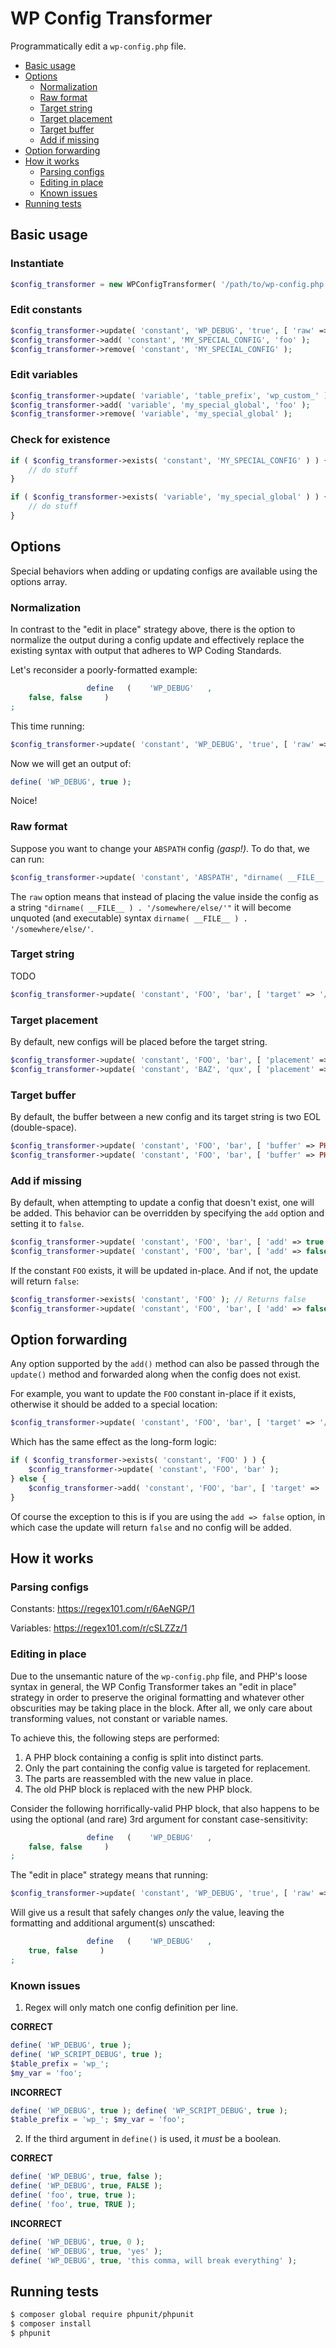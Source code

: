 # WP Config Transformer

Programmatically edit a `wp-config.php` file.

* [Basic usage](#basic-usage)
* [Options](#options)
    * [Normalization](#normalization)
    * [Raw format](#raw-format)
    * [Target string](#target-string)
    * [Target placement](#target-placement)
    * [Target buffer](#target-buffer)
    * [Add if missing](#add-if-missing)
* [Option forwarding](#option-forwarding)
* [How it works](#how-it-works)
    * [Parsing configs](#parsing-configs)
    * [Editing in place](#editing-in-place)
    * [Known issues](#known-issues)
* [Running tests](#running-tests)

## Basic usage

### Instantiate

```php
$config_transformer = new WPConfigTransformer( '/path/to/wp-config.php' );
```

### Edit constants

```php
$config_transformer->update( 'constant', 'WP_DEBUG', 'true', [ 'raw' => true ] );
$config_transformer->add( 'constant', 'MY_SPECIAL_CONFIG', 'foo' );
$config_transformer->remove( 'constant', 'MY_SPECIAL_CONFIG' );
```

### Edit variables

```php
$config_transformer->update( 'variable', 'table_prefix', 'wp_custom_' );
$config_transformer->add( 'variable', 'my_special_global', 'foo' );
$config_transformer->remove( 'variable', 'my_special_global' );
```

### Check for existence

```php
if ( $config_transformer->exists( 'constant', 'MY_SPECIAL_CONFIG' ) ) {
	// do stuff
}

if ( $config_transformer->exists( 'variable', 'my_special_global' ) ) {
	// do stuff
}
```

## Options

Special behaviors when adding or updating configs are available using the options array.

### Normalization

In contrast to the "edit in place" strategy above, there is the option to normalize the output during a config update and effectively replace the existing syntax with output that adheres to WP Coding Standards.

Let's reconsider a poorly-formatted example:

```php
                 define   (    'WP_DEBUG'   ,
    false, false     )
;
```

This time running:

```php
$config_transformer->update( 'constant', 'WP_DEBUG', 'true', [ 'raw' => true, 'normalize' => true ] );
```

Now we will get an output of:

```php
define( 'WP_DEBUG', true );
```

Noice!

### Raw format

Suppose you want to change your `ABSPATH` config _(gasp!)_. To do that, we can run:

```php
$config_transformer->update( 'constant', 'ABSPATH', "dirname( __FILE__ ) . '/somewhere/else/'", [ 'raw' => true ] );
```

The `raw` option means that instead of placing the value inside the config as a string `"dirname( __FILE__ ) . '/somewhere/else/'"` it will become unquoted (and executable) syntax `dirname( __FILE__ ) . '/somewhere/else/'`.

### Target string

TODO

```php
$config_transformer->update( 'constant', 'FOO', 'bar', [ 'target' => '/** Absolute path to the WordPress directory', 'placement' => 'before', 'buffer' => PHP_EOL . PHP_EOL ] );
```

### Target placement

By default, new configs will be placed before the target string.

```php
$config_transformer->update( 'constant', 'FOO', 'bar', [ 'placement' => 'before' ] ); // Default
$config_transformer->update( 'constant', 'BAZ', 'qux', [ 'placement' => 'after' ] );
```

### Target buffer

By default, the buffer between a new config and its target string is two EOL (double-space).

```php
$config_transformer->update( 'constant', 'FOO', 'bar', [ 'buffer' => PHP_EOL . PHP_EOL ] ); // Default
$config_transformer->update( 'constant', 'FOO', 'bar', [ 'buffer' => PHP_EOL ] );
```

### Add if missing

By default, when attempting to update a config that doesn't exist, one will be added. This behavior can be overridden by specifying the `add` option and setting it to `false`.

```php
$config_transformer->update( 'constant', 'FOO', 'bar', [ 'add' => true ] ); // Default
$config_transformer->update( 'constant', 'FOO', 'bar', [ 'add' => false ] );
```

If the constant `FOO` exists, it will be updated in-place. And if not, the update will return `false`:

```php
$config_transformer->exists( 'constant', 'FOO' ); // Returns false
$config_transformer->update( 'constant', 'FOO', 'bar', [ 'add' => false ] ); // Returns false
```

## Option forwarding

Any option supported by the `add()` method can also be passed through the `update()` method and forwarded along when the config does not exist.

For example, you want to update the `FOO` constant in-place if it exists, otherwise it should be added to a special location:

```php
$config_transformer->update( 'constant', 'FOO', 'bar', [ 'target' => '/** My special location' ] );
```

Which has the same effect as the long-form logic:

```php
if ( $config_transformer->exists( 'constant', 'FOO' ) ) {
	$config_transformer->update( 'constant', 'FOO', 'bar' );
} else {
	$config_transformer->add( 'constant', 'FOO', 'bar', [ 'target' => '/** My special area' ] );
}
```

Of course the exception to this is if you are using the `add => false` option, in which case the update will return `false` and no config will be added.

## How it works

### Parsing configs

Constants: https://regex101.com/r/6AeNGP/1

Variables: https://regex101.com/r/cSLZZz/1

### Editing in place

Due to the unsemantic nature of the `wp-config.php` file, and PHP's loose syntax in general, the WP Config Transformer takes an "edit in place" strategy in order to preserve the original formatting and whatever other obscurities may be taking place in the block. After all, we only care about transforming values, not constant or variable names.

To achieve this, the following steps are performed:

1. A PHP block containing a config is split into distinct parts.
2. Only the part containing the config value is targeted for replacement.
3. The parts are reassembled with the new value in place.
4. The old PHP block is replaced with the new PHP block.

Consider the following horrifically-valid PHP block, that also happens to be using the optional (and rare) 3rd argument for constant case-sensitivity:

```php
                 define   (    'WP_DEBUG'   ,
    false, false     )
;
```

The "edit in place" strategy means that running:

```php
$config_transformer->update( 'constant', 'WP_DEBUG', 'true', [ 'raw' => true ] );
```

Will give us a result that safely changes _only_ the value, leaving the formatting and additional argument(s) unscathed:

```php
                 define   (    'WP_DEBUG'   ,
    true, false     )
;
```

### Known issues

1. Regex will only match one config definition per line.

**CORRECT**
```php
define( 'WP_DEBUG', true );
define( 'WP_SCRIPT_DEBUG', true );
$table_prefix = 'wp_';
$my_var = 'foo';
```

**INCORRECT**
```php
define( 'WP_DEBUG', true ); define( 'WP_SCRIPT_DEBUG', true );
$table_prefix = 'wp_'; $my_var = 'foo';
```

2. If the third argument in `define()` is used, it _must_ be a boolean.

**CORRECT**
```php
define( 'WP_DEBUG', true, false );
define( 'WP_DEBUG', true, FALSE );
define( 'foo', true, true );
define( 'foo', true, TRUE );
```

**INCORRECT**
```php
define( 'WP_DEBUG', true, 0 );
define( 'WP_DEBUG', true, 'yes' );
define( 'WP_DEBUG', true, 'this comma, will break everything' );
```

## Running tests

```bash
$ composer global require phpunit/phpunit
$ composer install
$ phpunit
```
